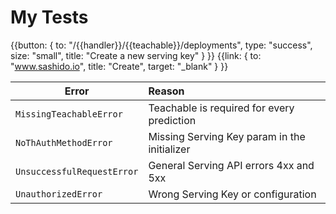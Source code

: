 <h1>My Tests</h1>

{{button: { to: "/{{handler}}/{{teachable}}/deployments", type: "success", size: "small", title: "Create a new serving key" } }}
{{link: { to: "www.sashido.io", title: "Create", target: "_blank" } }}



|Error|Reason|
|-----------|:-------------|
| `MissingTeachableError` | Teachable is required for every prediction |
| `NoThAuthMethodError` | Missing Serving Key param in the initializer |
| `UnsuccessfulRequestError` | General Serving API errors 4xx and 5xx |
| `UnauthorizedError` |  Wrong Serving Key or configuration |

